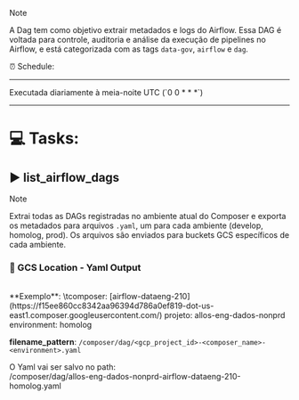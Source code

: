 
> [!NOTE] 
> A Dag tem como objetivo extrair metadados e logs do Airflow.
> Essa DAG é voltada para controle, auditoria e análise da execução de pipelines no Airflow, e está categorizada com as tags `data-gov`, `airflow` e `dag`.

⏰ Schedule:  
<hr />Executada diariamente à meia-noite UTC (`0 0 * * *`)


---

# 💻 Tasks:

## ▶️ list_airflow_dags


> [!NOTE] 
> Extrai todas as DAGs registradas no ambiente atual do Composer e exporta os metadados para arquivos `.yaml`, um para cada ambiente (develop, homolog, prod).
> Os arquivos são enviados para buckets GCS específicos de cada ambiente.

### 📁 GCS Location - Yaml Output
<br>
**Exemplo**:  
\tcomposer: [airflow-dataeng-210](https://f15ee860cc8342aa96394d786a0ef819-dot-us-east1.composer.googleusercontent.com/)  
projeto: allos-eng-dados-nonprd  
environment: homolog  

**filename_pattern**:  `/composer/dag/<gcp_project_id>-<composer_name>-<environment>.yaml`  


  
O Yaml vai ser salvo no path:  
/composer/dag/allos-eng-dados-nonprd-airflow-dataeng-210-homolog.yaml

